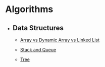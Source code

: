 # Algorithms

- ## Data Structures

  - [Array vs Dynamic Array vs Linked List](https://github.com/MS269/Algorithms/tree/main/Data%20Structures/Array%20vs%20Dynamic%20Array%20vs%20Linked%20List)

  - [Stack and Queue](https://github.com/MS269/Algorithms/tree/main/Data%20Structures/Stack%20and%20Queue)

  - [Tree](https://github.com/MS269/Algorithms/tree/main/Data%20Structures/Tree)
